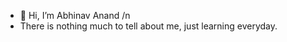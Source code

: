 - 👋 Hi, I’m Abhinav Anand /n
- There is nothing much to tell about me, just learning everyday.
<!---
abhinavanand-fed/abhinavanand-fed is a ✨ special ✨ repository because its `README.md` (this file) appears on your GitHub profile.
You can click the Preview link to take a look at your changes.
--->
